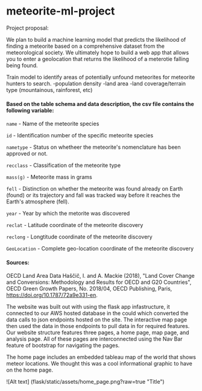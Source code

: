 # meteorite-ml-project

Project proposal:

We plan to build a machine learning model that predicts the likelihood of finding a meteorite based on a comprehensive dataset from the meteorological society. We ultimately hope to build a web app that allows you to enter a geolocation that returns the likelihood of a meterotie falling being found.

Train model to identify areas of potentially unfound meteorites for meteorite hunters to search.
-population density
-land area
-land coverage/terrain type (mountainous, rainforest, etc)


#### Based on the table schema and data description, the csv file contains the following variable:

`name` - Name of the meteorite species

`id` - Identification number of the specific meteorite species

`nametype` - Status on whetheer the meteorite's nomenclature has been approved or not.

`recclass` - Classification of the meteorite type

`mass(g)` - Meteorite mass in grams

`fell` - Distinction on whether the meteorite was found already on Earth (found) or its trajectory and fall was tracked way before it reaches the Earth's atmosphere (fell).

`year` - Year by which the metorite was discovered

`reclat` - Latitude coordinate of the meteorite discovery

`reclong` - Longtitude coordinate of the meteorite discovery

`GeoLocation` - Complete geo-location coordinate of the meteorite discovery

#### Sources:

OECD Land Area Data
Haščič, I. and A. Mackie (2018), "Land Cover Change and Conversions: Methodology and Results for OECD and G20 Countries", OECD Green Growth Papers, No. 2018/04, OECD Publishing, Paris, https://doi.org/10.1787/72a9e331-en.


The website was built out with using the flask app infastructure, it connected to our AWS hosted database in the could which converted the data calls to json endpoints hosted on the site. The interactive map page then used the data in those endpoints to pull data in for required features. Our website structure features three pages, a home page, map page, and analysis page. All of these pages are interconnected using the Nav Bar feature of bootstrap for navigating the pages. 

The home page includes an embedded tableau map of the world that shows meteor locations. We thought this was a cool informational graphic to have on the home page.

![Alt text] (flask/static/assets/home_page.png?raw=true "Title")